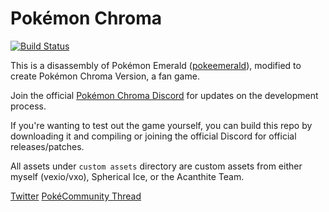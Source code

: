 # Pokémon Chroma

[![Build Status][travis-badge]][travis]

This is a disassembly of Pokémon Emerald ([pokeemerald](https://github.com/pret/pokeemerald)), modified to create Pokémon Chroma Version, a fan game.

Join the official [Pokémon Chroma Discord](https://discord.gg/hdCaSQa) for updates on the development process.

If you're wanting to test out the game yourself, you can build this repo by downloading it and compiling or joining the official Discord for official releases/patches.

All assets under `custom assets` directory are custom assets from either myself (vexio/vxo), Spherical Ice, or the Acanthite Team.

[Twitter](https://twitter.com/vexioVEVO)
[PokéCommunity Thread](https://www.pokecommunity.com/showthread.php?t=420448)

[travis]: https://travis-ci.org/pret/pokeemerald
[travis-badge]: https://travis-ci.org/pret/pokeemerald.svg?branch=master
